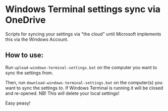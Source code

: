 # Windows Terminal settings sync via OneDrive

Scripts for syncing your settings via "the cloud" until Microsoft
implements this via the Windows Account.

## How to use:

Run `upload-windows-terminal-settings.bat` on the computer you want to sync the settings from.

Then, run `download-windows-terminal-settings.bat` on the computer(s) you want to sync the settings _to_. If Windows Terminal is running it will be closed and re-opened. NB! This _will_ delete your local settings!

Easy peasy!
